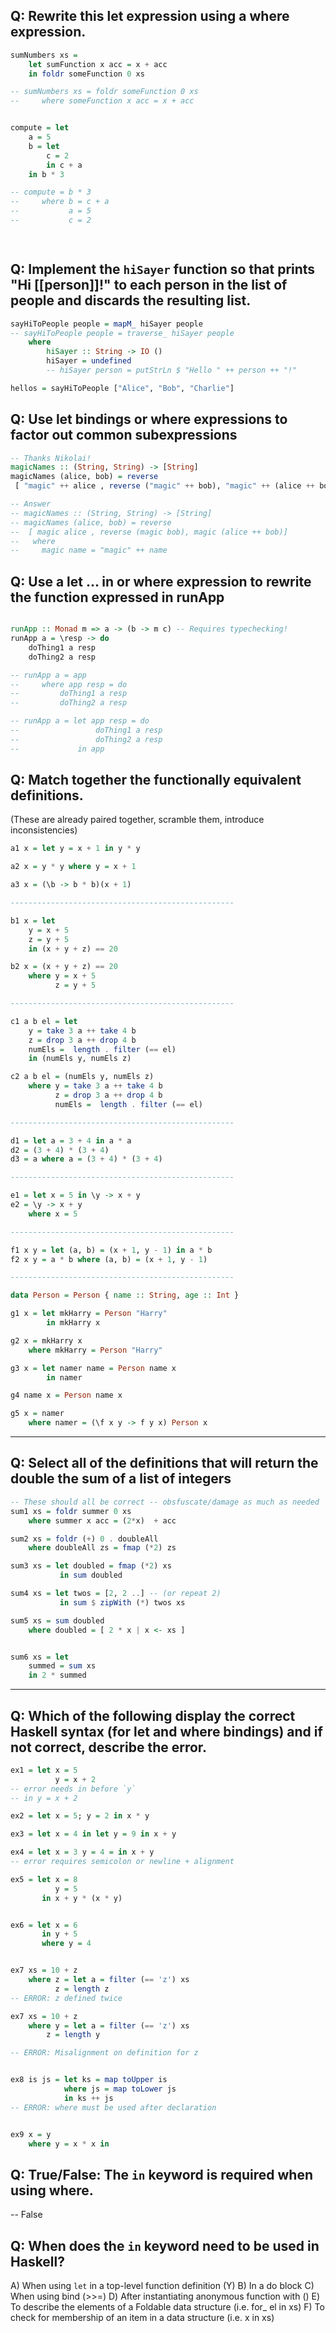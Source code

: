 ## Q: Rewrite this let expression using a where expression.

```haskell
sumNumbers xs = 
    let sumFunction x acc = x + acc
    in foldr someFunction 0 xs

-- sumNumbers xs = foldr someFunction 0 xs
--     where someFunction x acc = x + acc


compute = let 
    a = 5
    b = let
        c = 2
        in c + a
    in b * 3

-- compute = b * 3
--     where b = c + a
--           a = 5
--           c = 2

            
```

## Q: Implement the `hiSayer` function so that prints "Hi [[person]]!" to each person in the list of people and discards the resulting list.

```haskell
sayHiToPeople people = mapM_ hiSayer people
-- sayHiToPeople people = traverse_ hiSayer people
    where 
        hiSayer :: String -> IO ()
        hiSayer = undefined
        -- hiSayer person = putStrLn $ "Hello " ++ person ++ "!"

hellos = sayHiToPeople ["Alice", "Bob", "Charlie"]
```


## Q: Use let bindings or where expressions to factor out common subexpressions

```haskell
-- Thanks Nikolai!
magicNames :: (String, String) -> [String]
magicNames (alice, bob) = reverse
 [ "magic" ++ alice , reverse ("magic" ++ bob), "magic" ++ (alice ++ bob)]

-- Answer
-- magicNames :: (String, String) -> [String]
-- magicNames (alice, bob) = reverse
--  [ magic alice , reverse (magic bob), magic (alice ++ bob)]
--   where
--     magic name = "magic" ++ name
```

## Q: Use a let ... in or where expression to rewrite the function expressed in runApp

```haskell

runApp :: Monad m => a -> (b -> m c) -- Requires typechecking!
runApp a = \resp -> do
    doThing1 a resp
    doThing2 a resp

-- runApp a = app
--     where app resp = do
--         doThing1 a resp
--         doThing2 a resp

-- runApp a = let app resp = do
--                 doThing1 a resp
--                 doThing2 a resp
--             in app
```

## Q: Match together the functionally equivalent definitions.
(These are already paired together, scramble them, introduce inconsistencies)

```haskell
a1 x = let y = x + 1 in y * y

a2 x = y * y where y = x + 1

a3 x = (\b -> b * b)(x + 1)

--------------------------------------------------

b1 x = let 
    y = x + 5
    z = y + 5
    in (x + y + z) == 20

b2 x = (x + y + z) == 20
    where y = x + 5
          z = y + 5

--------------------------------------------------

c1 a b el = let 
    y = take 3 a ++ take 4 b
    z = drop 3 a ++ drop 4 b
    numEls =  length . filter (== el)
    in (numEls y, numEls z)

c2 a b el = (numEls y, numEls z)
    where y = take 3 a ++ take 4 b
          z = drop 3 a ++ drop 4 b
          numEls =  length . filter (== el)

--------------------------------------------------

d1 = let a = 3 + 4 in a * a
d2 = (3 + 4) * (3 + 4)
d3 = a where a = (3 + 4) * (3 + 4)

--------------------------------------------------

e1 = let x = 5 in \y -> x + y
e2 = \y -> x + y
    where x = 5

--------------------------------------------------

f1 x y = let (a, b) = (x + 1, y - 1) in a * b
f2 x y = a * b where (a, b) = (x + 1, y - 1)

--------------------------------------------------

data Person = Person { name :: String, age :: Int }

g1 x = let mkHarry = Person "Harry"
        in mkHarry x

g2 x = mkHarry x
    where mkHarry = Person "Harry"

g3 x = let namer name = Person name x
        in namer

g4 name x = Person name x

g5 x = namer
    where namer = (\f x y -> f y x) Person x
```

--------------------------------------------------

## Q: Select all of the definitions that will return the double the sum of a list of integers
```haskell 
-- These should all be correct -- obsfuscate/damage as much as needed
sum1 xs = foldr summer 0 xs
    where summer x acc = (2*x)  + acc

sum2 xs = foldr (+) 0 . doubleAll
    where doubleAll zs = fmap (*2) zs

sum3 xs = let doubled = fmap (*2) xs
           in sum doubled

sum4 xs = let twos = [2, 2 ..] -- (or repeat 2)
           in sum $ zipWith (*) twos xs

sum5 xs = sum doubled
    where doubled = [ 2 * x | x <- xs ]


sum6 xs = let 
    summed = sum xs
    in 2 * summed
```
--------------------------------------------------

## Q: Which of the following display the correct Haskell syntax (for let and where bindings) and if not correct, describe the error.

```haskell
ex1 = let x = 5
          y = x + 2
-- error needs in before `y`
-- in y = x + 2

ex2 = let x = 5; y = 2 in x * y

ex3 = let x = 4 in let y = 9 in x + y

ex4 = let x = 3 y = 4 = in x + y 
-- error requires semicolon or newline + alignment

ex5 = let x = 8
          y = 5
       in x + y * (x * y)


ex6 = let x = 6
       in y + 5
       where y = 4


ex7 xs = 10 + z
    where z = let a = filter (== 'z') xs
          z = length z
-- ERROR: z defined twice

ex7 xs = 10 + z
    where y = let a = filter (== 'z') xs
        z = length y

-- ERROR: Misalignment on definition for z


ex8 is js = let ks = map toUpper is
            where js = map toLower js
            in ks ++ js
-- ERROR: where must be used after declaration


ex9 x = y
    where y = x * x in 
```

## Q: True/False: The `in` keyword is required when using where.
-- False

## Q: When does the `in` keyword need to be used in Haskell?
A) When using `let` in a top-level function definition (Y)
B) In a do block
C) When using bind (>>=)
D) After instantiating anonymous function with (\)
E) To describe the elements of a Foldable data structure (i.e. for_ el in xs)
F) To check for membership of an item in a data structure (i.e. x in xs)

